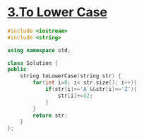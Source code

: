 # [3.To Lower Case](<https://leetcode.com/problems/to-lower-case/>)

```C++
#include <iostream>
#include <string>

using namespace std;

class Solution {
public:
    string toLowerCase(string str) {
        for(int i=0; i< str.size(); i++){
            if(str[i]>='A'&&str[i]<='Z'){
                str[i]+=32;
            }
        }
        return str;
    }
};
```


